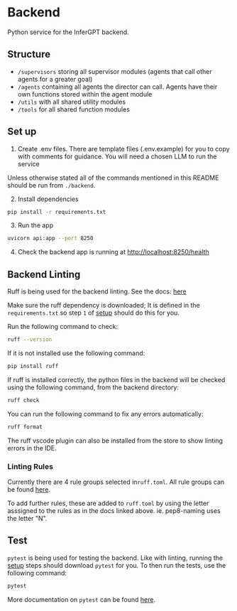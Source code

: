 # Backend

Python service for the InferGPT backend.

## Structure
- `/supervisors` storing all supervisor modules (agents that call other agents for a greater goal)
- `/agents` containing all agents the director can call. Agents have their own functions stored within the agent module
- `/utils` with all shared utility modules
- `/tools` for all shared function modules

## Set up

1. Create .env files. There are template files (.env.example) for you to copy with comments for guidance. You will need a chosen LLM to run the service

Unless otherwise stated all of the commands mentioned in this README should be run from `./backend`.

2. Install dependencies
```bash
pip install -r requirements.txt
```

3. Run the app
```bash
uvicorn api:app --port 8250
```

4. Check the backend app is running at [http://localhost:8250/health](http://localhost:8250/health)

## Backend Linting

Ruff is being used for the backend linting. See the docs: [here](https://docs.astral.sh/ruff/)

Make sure the ruff dependency is downloaded; It is defined in the `requirements.txt` so step `1` of [setup](#set-up) should do this for you.

Run the following command to check:

```bash
ruff --version
```

If it is not installed use the following command:

```bash
pip install ruff
```

If ruff is installed correctly, the python files in the backend will be checked using the following command, from the backend directory:

```bash
ruff check
```

You can run the following command to fix any errors automatically:

```bash
ruff format
```

The ruff vscode plugin can also be installed from the store to show linting errors in the IDE.

### Linting Rules

Currently there are 4 rule groups selected in`ruff.toml`. All rule groups can be found [here](https://docs.astral.sh/ruff/rules/).

To add further rules, these are added to `ruff.toml` by using the letter asssigned to the rules as in the docs linked above. ie. pep8-naming uses the letter "N".

## Test

`pytest` is being used for testing the backend. Like with linting, running the [setup](#set-up) steps should download `pytest` for you. To then run the tests, use the following command:

```bash
pytest
```

More documentation on `pytest` can be found [here](https://docs.pytest.org/en/8.0.x/).

